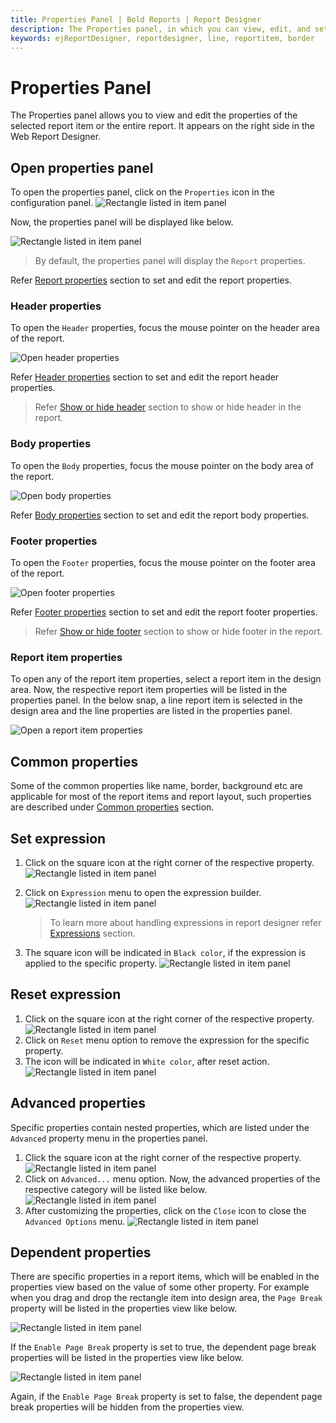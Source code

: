 ```yaml
---
title: Properties Panel | Bold Reports | Report Designer
description: The Properties panel, in which you can view, edit, and set properties of a selected report item or report properties.
keywords: ejReportDesigner, reportdesigner, line, reportitem, border
---
```


# Properties Panel

The Properties panel allows you to view and edit the properties of the selected report item or the entire report. It appears on the right side in the Web Report Designer.

## Open properties panel

To open the properties panel, click on the `Properties` icon in the configuration panel.
![Rectangle listed in item panel](/static/assets/on-premise/images/report-designer/report-items/properties-panel/properties-icon.png)

Now, the properties panel will be displayed like below.

![Rectangle listed in item panel](/static/assets/on-premise/images/report-designer/report-items/properties-panel/initial-properties-view.png)

> By default, the properties panel will display the `Report` properties.

Refer [Report properties](/report-designer/compose-report/report-properties/) section to set and edit the report properties.

### Header properties

To open the `Header` properties, focus the mouse pointer on the header area of the report.

![Open header properties](/static/assets/on-premise/images/report-designer/report-items/properties-panel/header-properties.png)

Refer [Header properties](/report-designer/compose-report/report-properties/) section to set and edit the report header properties.

> Refer [Show or hide header](/report-designer/compose-report/show-or-hide-header-footer-in-report/#show-or-hide-report-header) section to show or hide header in the report.

### Body properties

To open the `Body` properties, focus the mouse pointer on the body area of the report.

![Open body properties](/static/assets/on-premise/images/report-designer/report-items/properties-panel/open-body-properties.png)

Refer [Body properties](/report-designer/compose-report/report-properties/) section to set and edit the report body properties.

### Footer properties

To open the `Footer` properties, focus the mouse pointer on the footer area of the report.

![Open footer properties](/static/assets/on-premise/images/report-designer/report-items/properties-panel/open-footer-properties.png)

Refer [Footer properties](/report-designer/compose-report/report-properties/) section to set and edit the report footer properties.

> Refer [Show or hide footer](/report-designer/compose-report/show-or-hide-header-footer-in-report/#show-or-hide-report-footer) section to show or hide footer in the report.

### Report item properties

To open any of the report item properties, select a report item in the design area. Now, the respective report item properties will be listed in the properties panel. In the below snap, a line report item is selected in the design area and the line properties are listed in the properties panel.

![Open a report item properties](/static/assets/on-premise/images/report-designer/report-items/properties-panel/open-report-item-properties.png)

## Common properties

Some of the common properties like name, border, background etc are applicable for most of the report items and report layout, such properties are described under [Common properties](/report-designer/compose-report/common-properties/) section.

## Set expression

1. Click on the square icon at the right corner of the respective property.
![Rectangle listed in item panel](/static/assets/on-premise/images/report-designer/report-items/properties-panel/expression-menu.png)
2. Click on `Expression` menu to open the expression builder.
![Rectangle listed in item panel](/static/assets/on-premise/images/report-designer/report-items/properties-panel/expression-dialog.png)

   > To learn more about handling expressions in report designer refer [Expressions](/report-designer/compose-report/expressions/) section.

3. The square icon will be indicated in `Black color`, if the expression is applied to the specific property.
![Rectangle listed in item panel](/static/assets/on-premise/images/report-designer/report-items/properties-panel/set-expression-indication.png)

## Reset expression

1. Click on the square icon at the right corner of the respective property.
![Rectangle listed in item panel](/static/assets/on-premise/images/report-designer/report-items/properties-panel/expression-menu.png)
2. Click on `Reset` menu option to remove the expression for the specific property.
3. The icon will be indicated in `White color`, after reset action.
![Rectangle listed in item panel](/static/assets/on-premise/images/report-designer/report-items/properties-panel/reset-expression-indication.png)

## Advanced properties

Specific properties contain nested properties, which are listed under the `Advanced` property menu in the properties panel.

1. Click the square icon at the right corner of the respective property.
![Rectangle listed in item panel](/static/assets/on-premise/images/report-designer/report-items/properties-panel/advanced-menu.png)
2. Click on `Advanced...` menu option. Now, the advanced properties of the respective category will be listed like below.
![Rectangle listed in item panel](/static/assets/on-premise/images/report-designer/report-items/properties-panel/advanced-option-properties.png)
3. After customizing the properties, click on the `Close` icon to close the `Advanced Options` menu.
![Rectangle listed in item panel](/static/assets/on-premise/images/report-designer/report-items/properties-panel/close-advanced-menu.png)

## Dependent properties

There are specific properties in a report items, which will be enabled in the properties view based on the value of some other property. For example when you drag and drop the rectangle item into design area, the `Page Break` property will be listed in the properties view like below.

![Rectangle listed in item panel](/static/assets/on-premise/images/report-designer/report-items/properties-panel/rectangle-page-break-property-initial-view.png)

If the `Enable Page Break` property is set to true, the dependent page break properties will be listed in the properties view like below.

![Rectangle listed in item panel](/static/assets/on-premise/images/report-designer/report-items/properties-panel/enable-page-break-property.png)

Again, if the `Enable Page Break` property is set to false, the dependent page break properties will be hidden from the properties view.